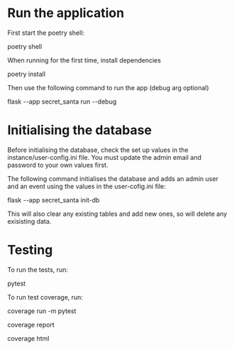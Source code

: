 # Run the application

First start the poetry shell:

poetry shell

When running for the first time, install dependencies

poetry install

Then use the following command to run the app (debug arg optional)

flask --app secret_santa run --debug

# Initialising the database

Before initialising the database, check the set up values in the instance/user-config.ini file. You must update
the admin email and password to your own values first.

The following command initialises the database and adds an admin user and an event using the values in the user-cofig.ini file:

flask --app secret_santa init-db

This will also clear any existing tables and add new ones, so will delete any exisisting data.

# Testing

To run the tests, run:

pytest

To run test coverage, run:

coverage run -m pytest

coverage report

coverage html

